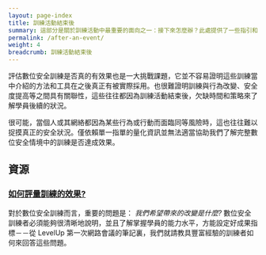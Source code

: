 ```yaml
---
layout: page-index
title: 訓練活動結束後
summary: 這部分是關於訓練活動中最重要的面向之一：接下來怎麼辦？此處提供了一些指引和資源，包括活動評量、評估訓練效果、追踪學員的後續狀況以及支援他們採用任何實踐方案或工具。訓練員於活動結束後所作的事情，可能會對學員帶來重要的影響而改變其學習和行為模式。
permalink: /after-an-event/
weight: 4
breadcrumb: 訓練活動結束後
---
```

評估數位安全訓練是否真的有效果也是一大挑戰課題，它並不容易證明這些訓練當中介紹的方法和工具在之後真正有被實際採用。也很難證明訓練與行為改變、安全度提高等之間具有關聯性，這些往往都因為訓練活動結束後，欠缺時間和策略來了解學員後續的狀況。

很可能，當個人或其網絡都因為某些行為或行動而面臨同等風險時，這也往往難以捉摸真正的安全狀況。僅依賴單一指單的量化資訊並無法適當協助我們了解完整數位安全情境中的訓練是否達成效果。

## 資源 ##

### [如何評量訓練的效果?]() ###
對於數位安全訓練而言，重要的問題是： *我們希望帶來的改變是什麼?* 數位安全訓練者必須能夠很清晰地說明，並且了解掌握學員的能力水平，方能設定好成果指標－－從 LevelUp 第一次網路會議的筆記裏，我們就請教具豐富經驗的訓練者如何來回答這些問題。 
